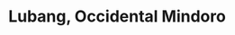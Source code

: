 ---
title: Lubang, Occidental Mindoro
url: /lubang-occidental-mindoro/
latitude: 13.86
longitude: 120.12
---
